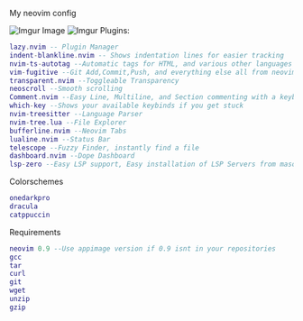 My neovim config

![Imgur Image](https://imgur.com/Jy49zJT.png)
![Imgur](https://imgur.com/YrT4gxf.png)
Plugins:
```lua
lazy.nvim -- Plugin Manager
indent-blankline.nvim -- Shows indentation lines for easier tracking
nvim-ts-autotag --Automatic tags for HTML, and various other languages
vim-fugitive --Git Add,Commit,Push, and everything else all from neovim
transparent.nvim --Toggleable Transparency
neoscroll --Smooth scrolling
Comment.nvim --Easy Line, Multiline, and Section commenting with a keybind
which-key --Shows your available keybinds if you get stuck
nvim-treesitter --Language Parser
nvim-tree.lua --File Explorer
bufferline.nvim --Neovim Tabs
lualine.nvim --Status Bar
telescope --Fuzzy Finder, instantly find a file
dashboard.nvim --Dope Dashboard
lsp-zero --Easy LSP support, Easy installation of LSP Servers from mason menu
```
Colorschemes
```lua
onedarkpro
dracula
catppuccin
```

Requirements
```lua
neovim 0.9 --Use appimage version if 0.9 isnt in your repositories
gcc
tar
curl
git
wget
unzip
gzip
```
